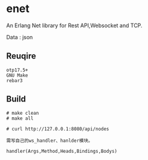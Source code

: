 enet
=====

An Erlang Net library for Rest API,Websocket and TCP.

Data : json

Reuqire
-------
	otp17.5+
	GNU Make
	rebar3

Build
-----
	# make clean
	# make all        

	# curl http://127.0.0.1:8080/api/nodes

	需写自己的ws_handler、hanlder模块。

	handler(Args,Method,Heads,Bindings,Bodys)
